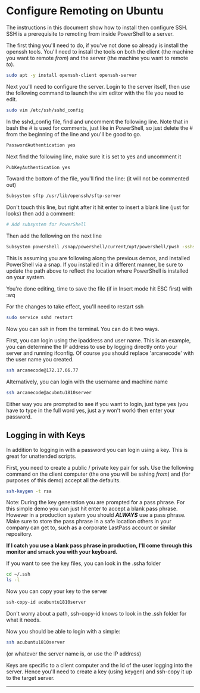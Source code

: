 # Configure Remoting on Ubuntu

The instructions in this document show how to install then configure SSH. SSH is a prerequisite to remoting from inside PowerShell to a server. 

The first thing you'll need to do, if you've not done so already is install the openssh tools. You'll need to install the tools on both the client (the machine you want to remote _from_) and the server (the machine you want to remote _to_).
```bash
sudo apt -y install openssh-client openssh-server 
```
Next you'll need to configure the server. Login to the server itself, then use the following command to launch the vim editor with the file you need to edit. 
```bash
sudo vim /etc/ssh/sshd_config
```

In the sshd_config file, find and uncomment the following line. Note that in bash the # is used for comments, just like in PowerShell, so just delete the # from the beginning of the line and you'll be good to go. 
```bash
PasswordAuthentication yes
```

Next find the following line, make sure it is set to yes and uncomment it
```bash
PubKeyAuthentication yes
```
Toward the bottom of the file, you'll find the line: (it will not be commented out)
```bash
Subsystem sftp /usr/lib/openssh/sftp-server
```
Don't touch this line, but right after it hit enter to insert a blank line (just for looks) then add a comment:
```bash
# Add subsystem for PowerShell
```

Then add the following on the next line
```bash
Subsystem powershell /snap/powershell/current/opt/powershell/pwsh -sshs -NoLogo -NoProfile
```
This is assuming you are following along the previous demos, and installed PowerShell via a snap. If you installed it in a different manner, be sure to update the path above to reflect the location where PowerShell is installed on your system.

You're done editing, time to save the file (if in Insert mode hit ESC first) with :wq

For the changes to take effect, you'll need to restart ssh
```bash
sudo service sshd restart
```

Now you can ssh in from the terminal. You can do it two ways.

First, you can login using the ipaddress and user name. This is an example, you can determine the IP address to use by logging directly onto your server and running ifconfig. Of course you should replace 'arcanecode' with the user name you created.
```bash
ssh arcanecode@172.17.66.77
```
Alternatively, you can login with the username and machine name
```bash
ssh arcanecode@acubntu1810server
```
Either way you are prompted to see if you want to login, just type yes (you have to type in the full word yes, just a y won't work) then enter your password. 

## Logging in with Keys
In addition to logging in with a password you can login using a key. This is great for unattended scripts. 

First, you need to create a public / private key pair for ssh. Use the following command on the client computer (the one you will be sshing _from_) and (for purposes of this demo) accept all the defaults.
```bash
ssh-keygen -t rsa
```
Note: During the key generation you are prompted for a pass phrase. For this simple demo you can just hit enter to accept a blank pass phrase. However in a production system you should **_ALWAYS_** use a pass phrase. Make sure to store the pass phrase in a safe location others in your company can get to, such as a corporate LastPass account or similar repository. 

**If I catch you use a blank pass phrase in production, I'll come through this monitor and smack you with your keyboard.** 

If you want to see the key files, you can look in the .ssha folder
```bash
cd ~/.ssh
ls -l
```
Now you can copy your key to the server
```bash
ssh-copy-id acubuntu1810server
```
Don't worry about a path, ssh-copy-id knows to look in the .ssh folder for what it needs. 

Now you should be able to login with a simple:
```bash
ssh acubuntu1810server
```
(or whatever the server name is, or use the IP address)

Keys are specific to a client computer and the Id of the user logging into the server. Hence you'll need to create a key (using keygen) and ssh-copy it up to the target server. 


---



